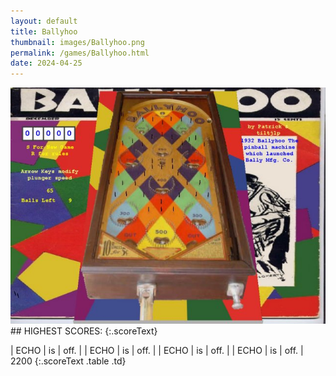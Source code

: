 ```yaml
---
layout: default
title: Ballyhoo
thumbnail: images/Ballyhoo.png
permalink: /games/Ballyhoo.html
date: 2024-04-25
---
```


<img src="../images/Ballyhoo.png" class="gameThumbnail img-fluid mx-auto align-middle">
## HIGHEST SCORES:
{:.scoreText}

| ECHO | is | off. | 
| ECHO | is | off. | 
| ECHO | is | off. | 
| ECHO | is | off. | 
2200 
{:.scoreText .table .td}
